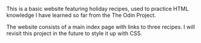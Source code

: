 This is a basic website featuring holiday recipes, used to practice HTML knowledge I have learned so far from the The Odin Project.

The website consists of a main index page with links to three recipes. I will revisit this project in the future to style it up with CSS.
